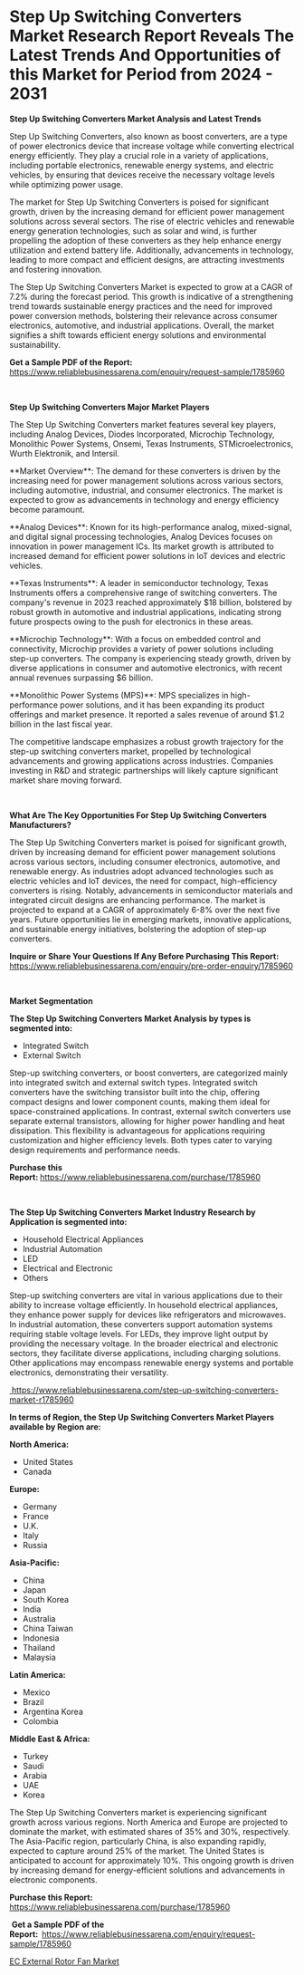 <p><h1>Step Up Switching Converters Market Research Report Reveals The Latest Trends And Opportunities of this Market for Period from 2024 - 2031</h1></p><p><strong>Step Up Switching Converters Market Analysis and Latest Trends</strong></p>
<p><p>Step Up Switching Converters, also known as boost converters, are a type of power electronics device that increase voltage while converting electrical energy efficiently. They play a crucial role in a variety of applications, including portable electronics, renewable energy systems, and electric vehicles, by ensuring that devices receive the necessary voltage levels while optimizing power usage.</p><p>The market for Step Up Switching Converters is poised for significant growth, driven by the increasing demand for efficient power management solutions across several sectors. The rise of electric vehicles and renewable energy generation technologies, such as solar and wind, is further propelling the adoption of these converters as they help enhance energy utilization and extend battery life. Additionally, advancements in technology, leading to more compact and efficient designs, are attracting investments and fostering innovation.</p><p>The Step Up Switching Converters Market is expected to grow at a CAGR of 7.2% during the forecast period. This growth is indicative of a strengthening trend towards sustainable energy practices and the need for improved power conversion methods, bolstering their relevance across consumer electronics, automotive, and industrial applications. Overall, the market signifies a shift towards efficient energy solutions and environmental sustainability.</p></p>
<p><strong>Get a Sample PDF of the Report:&nbsp;</strong> <a href="https://www.reliablebusinessarena.com/enquiry/request-sample/1785960?utm_campaign=1905&utm_medium=2&utm_source=Github&utm_content=ia&utm_term=27122024&utm_id=step-up-switching-converters">https://www.reliablebusinessarena.com/enquiry/request-sample/1785960</a></p>
<p>&nbsp;</p>
<p><strong>Step Up Switching Converters Major Market Players</strong></p>
<p><p>The Step Up Switching Converters market features several key players, including Analog Devices, Diodes Incorporated, Microchip Technology, Monolithic Power Systems, Onsemi, Texas Instruments, STMicroelectronics, Wurth Elektronik, and Intersil. </p><p>**Market Overview**: The demand for these converters is driven by the increasing need for power management solutions across various sectors, including automotive, industrial, and consumer electronics. The market is expected to grow as advancements in technology and energy efficiency become paramount.</p><p>**Analog Devices**: Known for its high-performance analog, mixed-signal, and digital signal processing technologies, Analog Devices focuses on innovation in power management ICs. Its market growth is attributed to increased demand for efficient power solutions in IoT devices and electric vehicles.</p><p>**Texas Instruments**: A leader in semiconductor technology, Texas Instruments offers a comprehensive range of switching converters. The company's revenue in 2023 reached approximately $18 billion, bolstered by robust growth in automotive and industrial applications, indicating strong future prospects owing to the push for electronics in these areas.</p><p>**Microchip Technology**: With a focus on embedded control and connectivity, Microchip provides a variety of power solutions including step-up converters. The company is experiencing steady growth, driven by diverse applications in consumer and automotive electronics, with recent annual revenues surpassing $6 billion.</p><p>**Monolithic Power Systems (MPS)**: MPS specializes in high-performance power solutions, and it has been expanding its product offerings and market presence. It reported a sales revenue of around $1.2 billion in the last fiscal year.</p><p>The competitive landscape emphasizes a robust growth trajectory for the step-up switching converters market, propelled by technological advancements and growing applications across industries. Companies investing in R&D and strategic partnerships will likely capture significant market share moving forward.</p></p>
<p>&nbsp;</p>
<p><strong>What Are The Key Opportunities For Step Up Switching Converters Manufacturers?</strong></p>
<p><p>The Step Up Switching Converters market is poised for significant growth, driven by increasing demand for efficient power management solutions across various sectors, including consumer electronics, automotive, and renewable energy. As industries adopt advanced technologies such as electric vehicles and IoT devices, the need for compact, high-efficiency converters is rising. Notably, advancements in semiconductor materials and integrated circuit designs are enhancing performance. The market is projected to expand at a CAGR of approximately 6-8% over the next five years. Future opportunities lie in emerging markets, innovative applications, and sustainable energy initiatives, bolstering the adoption of step-up converters.</p></p>
<p><strong>Inquire or Share Your Questions If Any Before Purchasing This Report:</strong> <a href="https://www.reliablebusinessarena.com/enquiry/pre-order-enquiry/1785960?utm_campaign=1905&utm_medium=2&utm_source=Github&utm_content=ia&utm_term=27122024&utm_id=step-up-switching-converters">https://www.reliablebusinessarena.com/enquiry/pre-order-enquiry/1785960</a></p>
<p>&nbsp;</p>
<p><strong>Market Segmentation</strong></p>
<p><strong>The Step Up Switching Converters Market Analysis by types is segmented into:</strong></p>
<p><ul><li>Integrated Switch</li><li>External Switch</li></ul></p>
<p><p>Step-up switching converters, or boost converters, are categorized mainly into integrated switch and external switch types. Integrated switch converters have the switching transistor built into the chip, offering compact designs and lower component counts, making them ideal for space-constrained applications. In contrast, external switch converters use separate external transistors, allowing for higher power handling and heat dissipation. This flexibility is advantageous for applications requiring customization and higher efficiency levels. Both types cater to varying design requirements and performance needs.</p></p>
<p><strong>Purchase this Report:&nbsp;</strong><a href="https://www.reliablebusinessarena.com/purchase/1785960?utm_campaign=1905&utm_medium=2&utm_source=Github&utm_content=ia&utm_term=27122024&utm_id=step-up-switching-converters">https://www.reliablebusinessarena.com/purchase/1785960</a></p>
<p>&nbsp;</p>
<p><strong>The Step Up Switching Converters Market Industry Research by Application is segmented into:</strong></p>
<p><ul><li>Household Electrical Appliances</li><li>Industrial Automation</li><li>LED</li><li>Electrical and Electronic</li><li>Others</li></ul></p>
<p><p>Step-up switching converters are vital in various applications due to their ability to increase voltage efficiently. In household electrical appliances, they enhance power supply for devices like refrigerators and microwaves. In industrial automation, these converters support automation systems requiring stable voltage levels. For LEDs, they improve light output by providing the necessary voltage. In the broader electrical and electronic sectors, they facilitate diverse applications, including charging solutions. Other applications may encompass renewable energy systems and portable electronics, demonstrating their versatility.</p></p>
<p><a href="https://www.reliablebusinessarena.com/step-up-switching-converters-market-r1785960?utm_campaign=1905&utm_medium=2&utm_source=Github&utm_content=ia&utm_term=27122024&utm_id=step-up-switching-converters">&nbsp;https://www.reliablebusinessarena.com/step-up-switching-converters-market-r1785960</a></p>
<p><strong>In terms of Region, the Step Up Switching Converters Market Players available by Region are:</strong></p>
<p>
    <p> <strong> North America: </strong>
        <ul>
            <li>United States</li>
            <li>Canada</li>
        </ul>
        </p> 
    <p> <strong> Europe: </strong>
        <ul>
            <li>Germany</li>
            <li>France</li>
            <li>U.K.</li>
            <li>Italy</li>
            <li>Russia</li>
        </ul>
        </p> 
    <p> <strong> Asia-Pacific: </strong>
        <ul>
            <li>China</li>
            <li>Japan</li>
            <li>South Korea</li>
            <li>India</li>
            <li>Australia</li>
            <li>China Taiwan</li>
            <li>Indonesia</li>
            <li>Thailand</li>
            <li>Malaysia</li>
        </ul>
        </p> 
    <p> <strong> Latin America: </strong>
        <ul>
            <li>Mexico</li>
            <li>Brazil</li>
            <li>Argentina Korea</li>
            <li>Colombia</li>
        </ul>
        </p> 
    <p> <strong> Middle East & Africa: </strong>
        <ul>
            <li>Turkey</li>
            <li>Saudi</li>
            <li>Arabia</li>
            <li>UAE</li>
            <li>Korea</li>
        </ul>
    </p>
    </p>
<p><p>The Step Up Switching Converters market is experiencing significant growth across various regions. North America and Europe are projected to dominate the market, with estimated shares of 35% and 30%, respectively. The Asia-Pacific region, particularly China, is also expanding rapidly, expected to capture around 25% of the market. The United States is anticipated to account for approximately 10%. This ongoing growth is driven by increasing demand for energy-efficient solutions and advancements in electronic components.</p></p>
<p><strong>Purchase this Report: </strong><a href="https://www.reliablebusinessarena.com/purchase/1785960?utm_campaign=1905&utm_medium=2&utm_source=Github&utm_content=ia&utm_term=27122024&utm_id=step-up-switching-converters">https://www.reliablebusinessarena.com/purchase/1785960</a></p>
<p>&nbsp;<strong>Get a Sample PDF of the Report:&nbsp;&nbsp;</strong><a href="https://www.reliablebusinessarena.com/enquiry/request-sample/1785960?utm_campaign=1905&utm_medium=2&utm_source=Github&utm_content=ia&utm_term=27122024&utm_id=step-up-switching-converters">https://www.reliablebusinessarena.com/enquiry/request-sample/1785960</a></p>
<p><strong></strong></p>
<p><p><a href="https://github.com/guneycigdem35/Market-Research-Report-List-5/blob/main/ec-external-rotor-fan-market.md?utm_campaign=1905&utm_medium=2&utm_source=Github&utm_content=ia&utm_term=27122024&utm_id=step-up-switching-converters">EC External Rotor Fan Market</a></p></p>